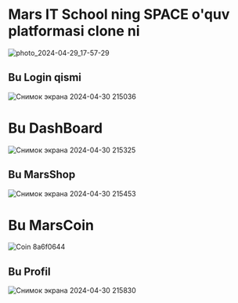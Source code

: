 <h1>Mars IT School ning SPACE o'quv platformasi clone ni</h1>

![photo_2024-04-29_17-57-29](https://github.com/usmon2012/Mars-Space/assets/136171356/b2976c1a-11a1-4003-a817-9d59cf25bc14)




<h2>Bu Login qismi</h2>

![Снимок экрана 2024-04-30 215036](https://github.com/usmon2012/Mars-Space/assets/136171356/d9fabc5d-8681-4631-b444-24d4b7ee36e4)




<h1>Bu DashBoard</h1>

![Снимок экрана 2024-04-30 215325](https://github.com/usmon2012/Mars-Space/assets/136171356/2cb4e0c9-a295-4d3e-90bb-7bb5ea1b493f)





<h2>Bu MarsShop</h2>

![Снимок экрана 2024-04-30 215453](https://github.com/usmon2012/Mars-Space/assets/136171356/e8779cea-0047-45a3-8d2d-b76f1a01bb00)



<h1>Bu MarsCoin</h1>    

![Coin 8a6f0644](https://github.com/usmon2012/Mars-Space/assets/136171356/eef6b747-b52b-497f-ae29-d88c2400a5b3)



<h2>Bu Profil</h2>  

![Снимок экрана 2024-04-30 215830](https://github.com/usmon2012/Mars-Space/assets/136171356/9e9a8f1b-6098-493c-b7f6-d7a5c369b423)
